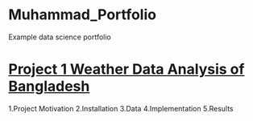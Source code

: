 # Muhammad_Portfolio
Example data science portfolio

# [Project 1 Weather Data Analysis of Bangladesh](https://maigoscode.github.io/Muhammad_Portfolio/)
1.Project Motivation
2.Installation
3.Data
4.Implementation
5.Results
